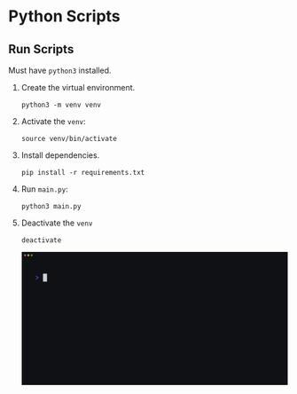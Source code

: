# Python Scripts

## Run Scripts

Must have `python3` installed.

1. Create the virtual environment.

   ```shell
   python3 -m venv venv
   ```

2. Activate the `venv`:

   ```shell
   source venv/bin/activate
   ```

3. Install dependencies.

   ```shell
   pip install -r requirements.txt
   ```

4. Run `main.py`:

   ```shell
   python3 main.py
   ```

5. Deactivate the `venv`

   ```shell
   deactivate
   ```

   ![assets/run.gif](assets/run.gif)
